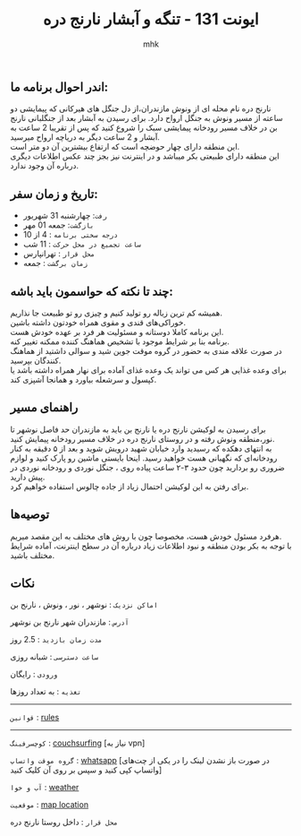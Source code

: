 ﻿---
layout: post
title:  "ایونت 131 - تنگه و آبشار نارنج دره"
author: mhk
categories: [Nature]
tags: [nature, narenjdare]
image: assets/img/nature/131-narenjdare.jpeg
description: "ایونت 131 - تنگه و آبشار نارنج دره"
featured: true
hidden: true
rating: 5
---

## اندر احوال برنامه ما:  
نارنج دره نام محله ای از ونوش مازندران،از دل جنگل های هیرکانی که پیمایشی دو ساعته از مسیر ونوش به جنگل ارواح دارد.
برای رسیدن به آبشار بعد از جنگلبانی نارنج بن در خلاف مسیر رودخانه پیمایشی سبک را شروع کنید که پس از تقریبا  2 ساعت به آبشار و 2 ساعت دیگر به دریاچه ارواح میرسید.  
این منطقه دارای چهار حوضچه است كه ارتفاع بيشترین آن دو متر است.  
این منطقه دارای طبیعتی بکر میباشد و در اینترنت نیز بجز چند عکس اطلاعات دیگری درباره آن وجود ندارد.  


## تاریخ و زمان سفر:  
  - `رفت`: چهارشنبه 31 شهریور  
  - `بازگشت`: جمعه 01 مهر   
  - `درجه سختی برنامه` : 4 از 10  
  - `ساعت تجمیع در محل حرکت` : 11 شب
  - `محل قرار` : تهرانپارس
  - `زمان برگشت` : جمعه

## چند تا نکته که حواسمون باید باشه:  
همیشه کم ترین زباله رو تولید کنیم و چیزی رو تو طبیعت جا نذاریم.  
خوراکی‌های قندی و مقوی همراه خودتون داشته باشین.  
این برنامه کاملا دوستانه و مسئولیت هر فرد بر عهده خودش هست.  
برنامه بنا بر شرایط موجود با تشخیص هماهنگ کننده ممکنه تغییر کنه.  
در صورت علاقه مندی به حضور در گروه موقت جوین شید و سوالی داشتید از هماهنگ کنندگان بپرسید.  
برای وعده‌ غذایی هر کس می تواند یک وعده غذای آماده برای نهار همراه داشته باشد یا کپسول و سرشعله بیاورد و همانجا آشپزی کند.  

## راهنمای مسیر
برای رسیدن به لوکیشن نارنج دره یا نارنج بن باید به مازندران حد فاصل نوشهر تا نور،منطقه ونوش رفته و در روستای نارنج دره در خلاف مسیر رودخانه پیمایش کنید.  
به انتهای دهکده که رسیدید وارد خیابان شهید درویش شوید و بعد از ۵ دقیقه به کنار رودخانه‌ای که نگهبانی هست خواهید رسید. اینحا بایستی ماشین رو پارک کنید و لوازم ضروری رو بردارید چون حدود ۳-۲ ساعت پیاده‌ روی ، جنگل نوردی و رودخانه نوردی در پیش دارید.‌  
برای رفتن به این لوکیشن احتمال زیاد از جاده چالوس استفاده خواهیم کرد.  


## توصیه‌ها
هرفرد مسئول خودش هست، مخصوصا چون با روش های مختلف به این مقصد میریم.  
با توجه به بکر بودن منطقه و نبود اطلاعات زیاد درباره آن در سطح اینترنت، آماده شرایط مختلف باشید.  

## نکات

`اماکن نزدیک` : نوشهر ، نور  ، ونوش ، نارنج بن  

`آدرس` : مازندران شهر نارنج بن نوشهر  

`مدت زمان بازدید` : 2.5 روز   

`ساعت دسترسی` : شبانه روزی  

`ورودی` : رایگان  

`تغذیه` : به تعداد روزها

---

`قوانین` : [rules](/rules-weekend)  

---

`کوچسرفینگ` : [couchsurfing](https://www.couchsurfing.com/events/131) [نیاز به vpn]

`گروه موقت واتساپ` : [whatsapp](https://chat.whatsapp.com/DRiu6IapwWADW1KcWJtabo) [در صورت باز نشدن لینک را در یکی از چت‌های واتساپ کپی کنید و سپس بر روی آن کلیک کنید]

`آب و خوا` : [weather](https://fa.weather.town/forecast/iran/ostan-e-mazandaran/vanush/#September-23)

`موقعیت` : [map location](https://www.google.com/maps/place/Narenjbon,+Mazandaran,+Mazandaran+Province,+Iran/@36.5487162,51.8653832,15z/data=!3m1!4b1!4m13!1m7!3m6!1s0x3f8efaa487e7c20d:0xe8a70921969d5236!2sVanoosh,+Mazandaran+Province!3b1!8m2!3d36.5612547!4d51.860198!3m4!1s0x3f8efaf2c5991103:0xbb8fff84997a3ae7!8m2!3d36.548716!4d51.8741369!5m1!1e4)

`محل قرار` : داخل روستا نارنج دره